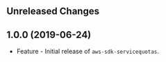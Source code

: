 Unreleased Changes
------------------

1.0.0 (2019-06-24)
------------------

* Feature - Initial release of `aws-sdk-servicequotas`.

